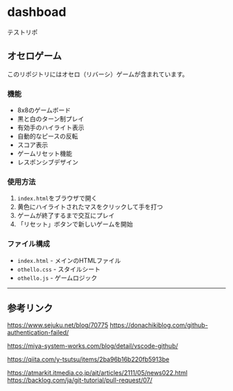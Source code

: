 # dashboad
テストリポ

## オセロゲーム

このリポジトリにはオセロ（リバーシ）ゲームが含まれています。

### 機能
- 8x8のゲームボード
- 黒と白のターン制プレイ
- 有効手のハイライト表示
- 自動的なピースの反転
- スコア表示
- ゲームリセット機能
- レスポンシブデザイン

### 使用方法
1. `index.html`をブラウザで開く
2. 黄色にハイライトされたマスをクリックして手を打つ
3. ゲームが終了するまで交互にプレイ
4. 「リセット」ボタンで新しいゲームを開始

### ファイル構成
- `index.html` - メインのHTMLファイル
- `othello.css` - スタイルシート
- `othello.js` - ゲームロジック

---

## 参考リンク
https://www.sejuku.net/blog/70775
https://donachikiblog.com/github-authentication-failed/


https://miya-system-works.com/blog/detail/vscode-github/

https://qiita.com/y-tsutsu/items/2ba96b16b220fb5913be

https://atmarkit.itmedia.co.jp/ait/articles/2111/05/news022.html
https://backlog.com/ja/git-tutorial/pull-request/07/
